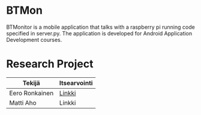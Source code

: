 # BTMon

BTMonitor is a mobile application that talks with a raspberry pi running code specified in server.py. The application is developed for Android Application Development courses.

# Research Project

| Tekijä         | Itsearvointi |
|----------------|--------------|
| Eero Ronkainen | [Linkki](./Itsearviointi/Eero_Ronkainen.md)       |
| Matti Aho      | Linkki       |